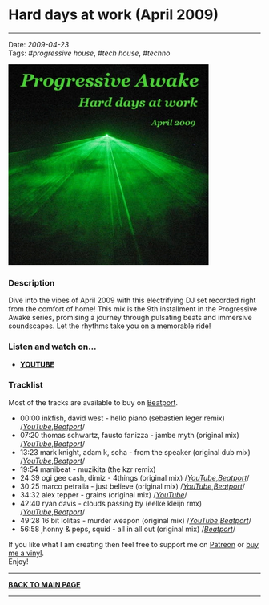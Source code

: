 # Hard days at work (April 2009)

----

Date: *2009-04-23*  
Tags: *#progressive house*, *#tech house*, *#techno*  

[![Shivioua - Hard days at work (April 2009)](./images/hard-days-at-work-april-2009.jpg)](https://youtu.be/QF_UXuIfPmU)  

### Description

Dive into the vibes of April 2009 with this electrifying DJ set recorded right from the comfort of home! This mix is the 9th installment in the Progressive Awake series, promising a journey through pulsating beats and immersive soundscapes. Let the rhythms take you on a memorable ride!

### Listen and watch on...

* [**YOUTUBE**](https://youtu.be/QF_UXuIfPmU)   

### Tracklist

Most of the tracks are available to buy on <a href="http://beatport.com" target="_blank">Beatport</a>.  

* 00:00 inkfish, david west - hello piano (sebastien leger remix)
  /[_YouTube_](https://www.youtube.com/watch?v=osh5xBfBatg),[_Beatport_](https://www.beatport.com/track/hello-piano/676755)/  
* 07:20 thomas schwartz, fausto fanizza - jambe myth (original mix)
  /[_YouTube_](https://www.youtube.com/watch?v=XZYZ8w6XPBY),[_Beatport_](FIXMEhttps://www.beatport.com/track/jambe-mith/1135616)/  
* 13:23 mark knight, adam k, soha - from the speaker (original dub mix)
  /[_YouTube_](https://www.youtube.com/watch?v=fM7FlBDAeDs),[_Beatport_](https://www.beatport.com/track/from-the-speaker/609206)/  
* 19:54 manibeat - muzikita (the kzr remix)
* 24:39 ogi gee cash, dimiz - 4things (original mix)
  /[_YouTube_](https://www.youtube.com/watch?v=k5MIUU7bLnk),[_Beatport_](https://www.beatport.com/track/4things/707858)/  
* 30:25 marco petralia - just believe (original mix)
  /[_YouTube_](https://www.youtube.com/watch?v=0xXGVNp7Y44),[_Beatport_](https://www.beatport.com/track/just-believe/250729)/  
* 34:32 alex tepper - grains (original mix)
  /[_YouTube_](https://www.youtube.com/watch?v=16aeYbW14io)/  
* 42:40 ryan davis - clouds passing by (eelke kleijn rmx)
  /[_YouTube_](https://www.youtube.com/watch?v=7Ql_K-dpX2g),[_Beatport_](https://www.beatport.com/track/clouds-passing-by/654595)/  
* 49:28 16 bit lolitas - murder weapon (original mix)
  /[_YouTube_](https://www.youtube.com/watch?v=sF50fc7Zh5E),[_Beatport_](https://www.beatport.com/track/murder-weapon/724204)/  
* 56:58 jhonny & peps, squid - all in all out (original mix)
  /[_Beatport_](https://www.beatport.com/track/all-in-all-out/771990)/  

If you like what I am creating then feel free to support me on [Patreon](https://www.patreon.com/shivioua) or [buy me a vinyl](https://www.buymeacoffee.com/shivioua).  
Enjoy!  


----

[**BACK TO MAIN PAGE**](./README.md)

---- 
